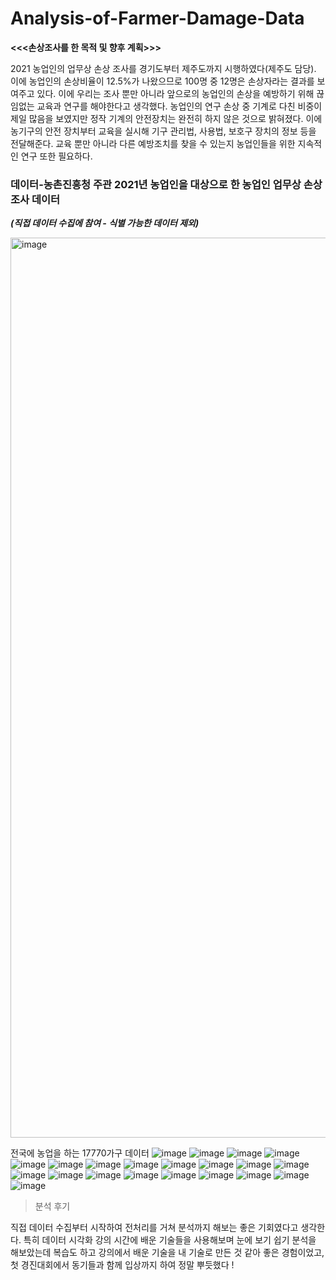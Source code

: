 # Analysis-of-Farmer-Damage-Data

**<<<손상조사를 한 목적 및 향후 계획>>>**

2021 농업인의 업무상 손상 조사를 경기도부터 제주도까지 시행하였다(제주도 담당). 이에 농업인의 손상비율이 12.5%가 나왔으므로
100명 중 12명은 손상자라는 결과를 보여주고 있다. 이에 우리는 조사 뿐만 아니라 앞으로의 농업인의 손상을 예방하기 위해 끊임없는 교육과 연구를 해야한다고 생각했다. 
농업인의 연구 손상 중 기계로 다친 비중이 제일 많음을 보였지만 정작 기계의 안전장치는  완전히 하지 않은 것으로 밝혀졌다. 이에 농기구의 안전 장치부터 교육을 실시해 기구 관리법, 사용법, 보호구 장치의 정보 등을 전달해준다.
교육 뿐만 아니라 다른 예방조치를 찾을 수 있는지 농업인들을 위한 지속적인 연구 또한 필요하다.


### 데이터-농촌진흥청 주관 2021년 농업인을 대상으로 한 농업인 업무상 손상 조사 데이터

***(직접 데이터 수집에 참여 - 식별 가능한 데이터 제외)***

<img width="1440" alt="image" src="https://github.com/kimtaekeong/Analysis-of-Farmer-Damage-Data/assets/113247215/5c135398-2028-48dc-81b6-afb1e4eb8d4a">


전국에 농업을 하는 17770가구 데이터
![image](https://github.com/kimtaekeong/Analysis-of-Farmer-Damage-Data/assets/113247215/93e4152d-d1be-4e78-8222-f635fd6b7c53)
![image](https://github.com/kimtaekeong/Analysis-of-Farmer-Damage-Data/assets/113247215/611c0aad-430e-459c-8e59-d89d8a279651)
![image](https://github.com/kimtaekeong/Analysis-of-Farmer-Damage-Data/assets/113247215/d215180d-ffee-4614-a825-6f02816d7f6d)
![image](https://github.com/kimtaekeong/Analysis-of-Farmer-Damage-Data/assets/113247215/e691fedb-b3b2-4977-bb72-d3cd5420a584)
![image](https://github.com/kimtaekeong/Analysis-of-Farmer-Damage-Data/assets/113247215/3d199ed4-75ac-4424-a142-9b80a91d0e28)
![image](https://github.com/kimtaekeong/Analysis-of-Farmer-Damage-Data/assets/113247215/53b5bd1c-77e6-4f3a-8de9-209be01c6bba)
![image](https://github.com/kimtaekeong/Analysis-of-Farmer-Damage-Data/assets/113247215/d131ae57-17ff-407a-9067-56ef1952ccd6)
![image](https://github.com/kimtaekeong/Analysis-of-Farmer-Damage-Data/assets/113247215/43970dd6-86dd-4f4c-b7bf-39f67ba19544)
![image](https://github.com/kimtaekeong/Analysis-of-Farmer-Damage-Data/assets/113247215/995e6dd6-6572-4174-8ee4-41098da9a074)
![image](https://github.com/kimtaekeong/Analysis-of-Farmer-Damage-Data/assets/113247215/4d0ed608-d8e9-4a2a-b201-b5eb839b7b4e)
![image](https://github.com/kimtaekeong/Analysis-of-Farmer-Damage-Data/assets/113247215/f2ffe453-16a3-41e5-b213-915cb18eba8c)
![image](https://github.com/kimtaekeong/Analysis-of-Farmer-Damage-Data/assets/113247215/b4c055ec-f604-4531-87db-162e8035f9a4)
![image](https://github.com/kimtaekeong/Analysis-of-Farmer-Damage-Data/assets/113247215/8f0c3f47-e984-42b8-aa98-0b6a99a2f2b7)
![image](https://github.com/kimtaekeong/Analysis-of-Farmer-Damage-Data/assets/113247215/bbd5a1f0-b1eb-495d-b0c4-3143099852e9)
![image](https://github.com/kimtaekeong/Analysis-of-Farmer-Damage-Data/assets/113247215/2d8a2ec4-8044-4342-8c8d-231f8f672d27)
![image](https://github.com/kimtaekeong/Analysis-of-Farmer-Damage-Data/assets/113247215/3963c0c2-a827-431e-9014-ce92bddeb945)
![image](https://github.com/kimtaekeong/Analysis-of-Farmer-Damage-Data/assets/113247215/a073c667-23bb-4a98-8bd6-a16c797a7481)
![image](https://github.com/kimtaekeong/Analysis-of-Farmer-Damage-Data/assets/113247215/89aa1496-460e-4cfd-942e-e886e57ad721)
![image](https://github.com/kimtaekeong/Analysis-of-Farmer-Damage-Data/assets/113247215/84a8aa5f-b018-459b-a2df-c14756fd2b02)
![image](https://github.com/kimtaekeong/Analysis-of-Farmer-Damage-Data/assets/113247215/3badc5d9-921d-4c23-80bf-e991fee57f07)
![image](https://github.com/kimtaekeong/Analysis-of-Farmer-Damage-Data/assets/113247215/41debd9b-1f95-49ec-a278-ee495fa60aa2)

              
          
          
        
              
           
              
          
         
          
            
                
          
            
           
         
                                                                       
           
 
                 
                
 

> 분석 후기

직접 데이터 수집부터 시작하여 전처리를 거쳐 분석까지 해보는 좋은 기회였다고 생각한다. 특히 데이터 시각화 강의 시간에 배운 기술들을 사용해보며 눈에 보기 쉽기 분석을 해보았는데 복습도 하고 강의에서 배운 기술을 내 기술로 만든 것 같아 좋은 경험이었고, 첫 경진대회에서 동기들과 함께 입상까지 하여 정말 뿌듯했다 !
